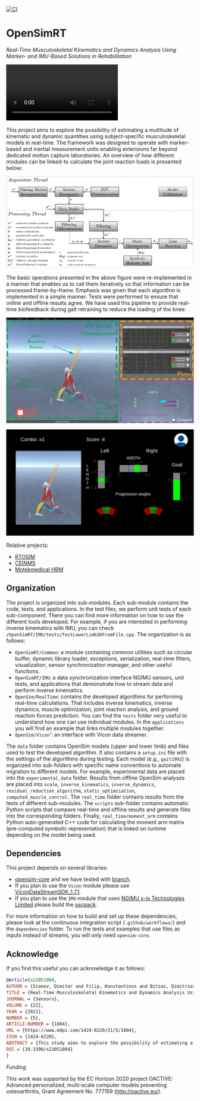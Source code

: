 [![CI](https://github.com/mitkof6/OpenSimRT/actions/workflows/continuous-integration.yml/badge.svg)](https://github.com/mitkof6/OpenSimRT/actions/workflows/continuous-integration.yml)

# OpenSimRT

*Real-Time Musculoskeletal Kinematics and Dynamics Analysis Using Marker- and
IMU-Based Solutions in Rehabilitation*

![Demo video](https://mitkof6.gitlab.io/personal-site/publications/sensors2021/real_time_framework_video.mp4)

This project aims to explore the possibility of estimating a multitude of
kinematic and dynamic quantities using subject-specific musculoskeletal models
in real-time. The framework was designed to operate with marker-based and
inertial measurement units enabling extensions far beyond dedicated motion
capture laboratories. An overview of how different modules can be linked-to
calculate the joint reaction loads is presented below:

![pipeline](./doc/figures/real_time_pipeline.png)

The basic operations presented in the above figure were re-implemented in a
manner that enables us to call them iteratively so that information can be
processed frame-by-frame. Emphasis was given that each algorithm is implemented
in a simple manner. Tests were performed to ensure that online and offline
results agree. We have used this pipeline to provide real-time biofeedback
during gait retraining to reduce the loading of the knee:

![visualization_front_end](./doc/figures/visualization_front_end.png)

![gait_retraining](./doc/figures/gait_retraining_session.png)

Relative projects:

- [RTOSIM](https://github.com/RealTimeBiomechanics/rtosim)
- [CEINMS](https://simtk.org/projects/ceinms/)
- [Motekmedical HBM](https://www.motekmedical.com/software/hbm/)

## Organization

The project is organized into sub-modules. Each sub-module contains the code,
tests, and applications. In the test files, we perform unit tests of each
sub-component. There you can find more information on how to use the different
tools developed. For example, if you are interested in performing inverse
kinematics with IMU, you can check
`/OpenSimRT/IMU/tests/TestLowerLimbIKFromFile.cpp`. The organization is as
follows:

- `OpenSimRT/Common`: a module containing common utilities such as circular
  buffer, dynamic library loader, exceptions, serialization, real-time filters,
  visualization, sensor synchronization manager, and other useful functions.
- `OpenSimRT/IMU`: a data synchronization interface NGIMU sensors, unit tests,
  and applications that demonstrate how to stream data and perform inverse
  kinematics.
- `OpenSim/RealTime`: contains the developed algorithms for performing real-time
  calculations. That includes inverse kinematics, inverse dynamics, muscle
  optimization, joint reaction analysis, and ground reaction forces
  prediction. You can find the `tests` folder very useful to understand how one
  can use individual modules. In the `applications` you will find an example that
  links multiple modules together.
- `OpenSim/Vicon`': an interface with Vicon data streamer.


The `data` folder contains OpenSim models (upper and lower limb) and files used
to test the developed algorithm. It also contains a `setup.ini` file with the
settings of the algorithms during testing. Each model (e.g., `gait1992`) is
organized into sub-folders with specific name conventions to automate migration
to different models. For example, experimental data are placed into the
`experimental_data` folder. Results from offline OpenSim analyses are placed
into `scale`, `inverse_kinematics`, `inverse_dynamics`,
`residual_reduction_algorithm`, `static_optimziation`,
`computed_muscle_control`. The `real_time` folder contains results from the
tests of different sub-modules. The `scripts` sub-folder contains automatic
Python scripts that compare real-time and offline results and generate files
into the corresponding folders. Finally, `real_time/moment_arm` contains Python
auto-generated C++ code for calculating the moment arm matrix (pre-computed
symbolic representation) that is linked on runtime depending on the model being
used.

## Dependencies

This project depends on several libraries:

- [opensim-core](https://github.com/opensim-org/opensim-core) and we have
  tested with [branch](https://github.com/mitkof6/opensim-core/tree/bindings_timestepper).
- If you plan to use the `Vicon` module please use
  [ViconDataStreamSDK_1.7.1](https://www.vicon.com/software/datastream-sdk/?section=downloads).
- If you plan to use the `IMU` module that uses [NGIMU x-io Technologies
   Limited](https://x-io.co.uk/ngimu/) please build the
   [oscpack](https://github.com/mitkof6/oscpack).

For more information on how to build and set up these dependencies, please look
at the continuous integration script (`.github/workflows/`) and the
`dependencies` folder. To run the tests and examples that use files as inputs
instead of streams, you will only need `opensim-core`.

## Acknowledge

If you find this useful you can acknowledge it as follows:

```bibtex
@Article{s21051804,
AUTHOR = {Stanev, Dimitar and Filip, Konstantinos and Bitzas, Dimitrios and Zouras, Sokratis and Giarmatzis, Georgios and Tsaopoulos, Dimitrios and Moustakas, Konstantinos},
TITLE = {Real-Time Musculoskeletal Kinematics and Dynamics Analysis Using Marker- and IMU-Based Solutions in Rehabilitation},
JOURNAL = {Sensors},
VOLUME = {21},
YEAR = {2021},
NUMBER = {5},
ARTICLE-NUMBER = {1804},
URL = {https://www.mdpi.com/1424-8220/21/5/1804},
ISSN = {1424-8220},
ABSTRACT = {This study aims to explore the possibility of estimating a multitude of kinematic and dynamic quantities using subject-specific musculoskeletal models in real-time. The framework was designed to operate with marker-based and inertial measurement units enabling extensions far beyond dedicated motion capture laboratories. We present the technical details for calculating the kinematics, generalized forces, muscle forces, joint reaction loads, and predicting ground reaction wrenches during walking. Emphasis was given to reduce computational latency while maintaining accuracy as compared to the offline counterpart. Notably, we highlight the influence of adequate filtering and differentiation under noisy conditions and its importance for consequent dynamic calculations. Real-time estimates of the joint moments, muscle forces, and reaction loads closely resemble OpenSim’s offline analyses. Model-based estimation of ground reaction wrenches demonstrates that even a small error can negatively affect other estimated quantities. An application of the developed system is demonstrated in the context of rehabilitation and gait retraining. We expect that such a system will find numerous applications in laboratory settings and outdoor conditions with the advent of predicting or sensing environment interactions. Therefore, we hope that this open-source framework will be a significant milestone for solving this grand challenge.},
DOI = {10.3390/s21051804}
}
```

*Funding*

This work was supported by the EC Horizon 2020 project OACTIVE: Advanced
personalized, multi-scale computer models preventing osteoarthritis, Grant
Agreement No. 777159 (http://oactive.eu/).
